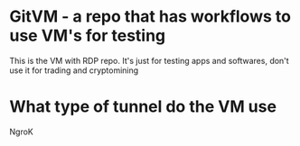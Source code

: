 # GitVM - a repo that has workflows to use VM's for testing
This is the VM with RDP repo. It's just for testing apps and softwares, don't use it for trading and cryptomining
# What type of tunnel do the VM use
NgroK
